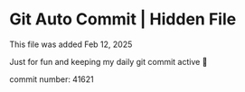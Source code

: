 # Git Auto Commit | Hidden File

This file was added Feb 12, 2025

Just for fun and keeping my daily git commit active 🤪

commit number: 41621
